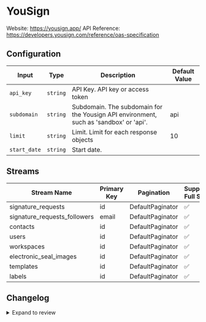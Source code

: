 # YouSign
Website: https://yousign.app/
API Reference: https://developers.yousign.com/reference/oas-specification

## Configuration

| Input | Type | Description | Default Value |
|-------|------|-------------|---------------|
| `api_key` | `string` | API Key. API key or access token |  |
| `subdomain` | `string` | Subdomain. The subdomain for the Yousign API environment, such as &#39;sandbox&#39; or &#39;api&#39;. | api |
| `limit` | `string` | Limit. Limit for each response objects | 10 |
| `start_date` | `string` | Start date.  |  |

## Streams
| Stream Name | Primary Key | Pagination | Supports Full Sync | Supports Incremental |
|-------------|-------------|------------|---------------------|----------------------|
| signature_requests | id | DefaultPaginator | ✅ |  ✅  |
| signature_requests_followers | email | DefaultPaginator | ✅ |  ❌  |
| contacts | id | DefaultPaginator | ✅ |  ✅  |
| users | id | DefaultPaginator | ✅ |  ✅  |
| workspaces | id | DefaultPaginator | ✅ |  ✅  |
| electronic_seal_images | id | DefaultPaginator | ✅ |  ✅  |
| templates | id | DefaultPaginator | ✅ |  ✅  |
| labels | id | DefaultPaginator | ✅ |  ✅  |

## Changelog

<details>
  <summary>Expand to review</summary>

| Version          | Date              | Pull Request | Subject        |
|------------------|-------------------|--------------|----------------|
| 0.0.3 | 2025-04-13 | [58043](https://github.com/airbytehq/airbyte/pull/58043) | Update dependencies |
| 0.0.2 | 2025-04-05 | [57376](https://github.com/airbytehq/airbyte/pull/57376) | Update dependencies |
| 0.0.1 | 2025-04-01 | [56951](https://github.com/airbytehq/airbyte/pull/56951) | Initial release by [@btkcodedev](https://github.com/btkcodedev) via Connector Builder |

</details>
